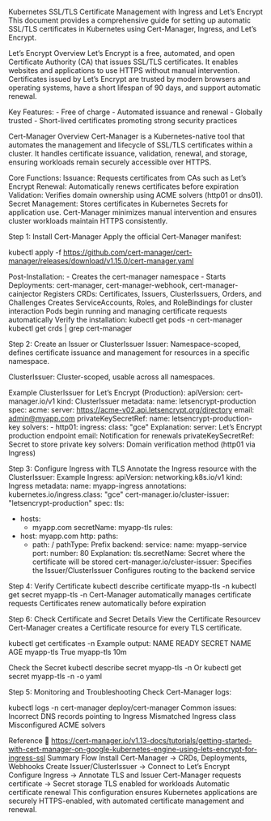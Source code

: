Kubernetes SSL/TLS Certificate Management with Ingress and Let’s Encrypt
This document provides a comprehensive guide for setting up automatic SSL/TLS certificates in Kubernetes using Cert-Manager, Ingress, and Let’s Encrypt.

Let’s Encrypt Overview
Let’s Encrypt is a free, automated, and open Certificate Authority (CA) that issues SSL/TLS certificates. It enables websites and applications to use HTTPS without manual intervention. Certificates issued by Let’s Encrypt are trusted by modern browsers and operating systems, have a short lifespan of 90 days, and support automatic renewal.

Key Features: - Free of charge - Automated issuance and renewal - Globally trusted - Short-lived certificates promoting strong security practices


Cert-Manager Overview
Cert-Manager  is a Kubernetes-native tool that automates the management and lifecycle of SSL/TLS certificates within a cluster. It handles certificate issuance, validation, renewal, and storage, ensuring workloads remain securely accessible over HTTPS.

Core Functions: 
Issuance: Requests certificates from CAs such as Let’s Encrypt 
Renewal: Automatically renews certificates before expiration
Validation: Verifies domain ownership using ACME solvers (http01 or dns01).
Secret Management: Stores certificates in Kubernetes Secrets for application use.
Cert-Manager minimizes manual intervention and ensures cluster workloads maintain HTTPS consistently.


Step 1: Install Cert-Manager
Apply the official Cert-Manager manifest:

kubectl apply -f https://github.com/cert-manager/cert-manager/releases/download/v1.15.0/cert-manager.yaml

Post-Installation: - 
Creates the cert-manager namespace - Starts Deployments: cert-manager, cert-manager-webhook,  cert-manager-cainjector
Registers CRDs: Certificates, Issuers, ClusterIssuers, Orders, and Challenges 
Creates ServiceAccounts, Roles, and RoleBindings for cluster interaction 
Pods begin running and managing certificate requests automatically
Verify the installation:
kubectl get pods -n cert-manager
kubectl get crds | grep cert-manager

Step 2: Create an Issuer or ClusterIssuer
Issuer: Namespace-scoped, defines certificate issuance and management for resources in a specific namespace.

ClusterIssuer: Cluster-scoped, usable across all namespaces.

Example ClusterIssuer for Let’s Encrypt (Production):
apiVersion: cert-manager.io/v1
kind: ClusterIssuer
metadata:
  name: letsencrypt-production
spec:
  acme:
    server: https://acme-v02.api.letsencrypt.org/directory
    email: admin@myapp.com
    privateKeySecretRef:
      name: letsencrypt-production-key
    solvers:
    - http01:
        ingress:
          class: "gce"
Explanation:
  server: Let’s Encrypt production endpoint 
  email:   Notification for renewals 
  privateKeySecretRef: Secret to store private key 
 solvers: Domain verification method (http01 via Ingress)


Step 3: Configure Ingress with TLS
Annotate the Ingress resource with the ClusterIssuer:
Example Ingress:
apiVersion: networking.k8s.io/v1
kind: Ingress
metadata:
  name: myapp-ingress
  annotations:
    kubernetes.io/ingress.class: "gce"
    cert-manager.io/cluster-issuer: "letsencrypt-production"
spec:
  tls:
  - hosts:
    - myapp.com
    secretName: myapp-tls
  rules:
  - host: myapp.com
    http:
      paths:
      - path: /
        pathType: Prefix
        backend:
          service:
            name: myapp-service
            port:
              number: 80
Explanation: 
tls.secretName:  Secret where the certificate will be stored 
cert-manager.io/cluster-issuer:  Specifies the Issuer/ClusterIssuer
 Configures routing to the backend service

Step 4: Verify Certificate
kubectl describe certificate myapp-tls -n <namespace>
kubectl get secret myapp-tls -n <namespace>
Cert-Manager automatically manages certificate requests
Certificates renew automatically before expiration

Step 6: Check Certificate and Secret Details
 View the Certificate Resourcev
Cert-Manager creates a Certificate resource for every TLS certificate.

kubectl get certificates -n <namespace>
Example output:
NAME         READY   SECRET NAME   AGE
myapp-tls    True    myapp-tls     10m

Check the Secret
kubectl describe secret myapp-tls -n <namespace>
Or
kubectl get secret myapp-tls -n <namespace> -o yaml

Step 5: Monitoring and Troubleshooting
Check Cert-Manager logs:

kubectl logs -n cert-manager deploy/cert-manager
Common issues:
Incorrect DNS records pointing to Ingress
Mismatched Ingress class
Misconfigured ACME solvers

Reference 🎉
https://cert-manager.io/v1.13-docs/tutorials/getting-started-with-cert-manager-on-google-kubernetes-engine-using-lets-encrypt-for-ingress-ssl
Summary Flow
Install Cert-Manager → CRDs, Deployments, Webhooks
Create Issuer/ClusterIssuer → Connect to Let’s Encrypt
Configure Ingress → Annotate TLS and Issuer
Cert-Manager requests certificate → Secret storage
TLS enabled for workloads
Automatic certificate renewal
This configuration ensures Kubernetes applications are securely HTTPS-enabled, with automated certificate management and renewal.
